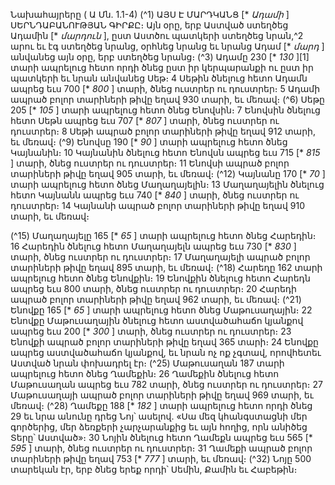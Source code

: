 
Նախահայրերը
( Ա Մն. 1.1-4)
(^1) ԱՅՍ Է ՄԱՐԴԿԱՆՑ [* _Ադամի_ ] ՍԵՐՆԴԱԲԱՆՈՒԹՅԱՆ ԳԻՐՔԸ։ Այն օրը, երբ Աստված ստեղծեց Ադամին
[* _մարդուն_ ], ըստ Աստծու պատկերի ստեղծեց նրան,^2 արու եւ էգ ստեղծեց նրանց, օրհնեց նրանց եւ նրանց Ադամ
[* _մարդ_ ] անվանեց այն օրը, երբ ստեղծեց նրանց։
(^3) Ադամը 230 [* _130_ ][1] տարի ապրելուց հետո որդի ծնեց ըստ իր կերպարանքի ու ըստ իր պատկերի եւ նրան
անվանեց Սեթ։ 4 Սեթին ծնելուց հետո Ադամն ապրեց եւս 700 [* _800_ ] տարի, ծնեց ուստրեր ու դուստրեր։ 5 Ադամի
ապրած բոլոր տարիների թիվը եղավ 930 տարի, եւ մեռավ։
(^6) Սեթը 205 [* _105_ ] տարի ապրելուց հետո ծնեց Ենովսին։ 7 Ենովսին ծնելուց հետո Սեթն ապրեց եւս 707 [* _807_ ] տարի,
ծնեց ուստրեր ու դուստրեր։ 8 Սեթի ապրած բոլոր տարիների թիվը եղավ 912 տարի, եւ մեռավ։
(^9) Ենովսը 190 [* _90_ ] տարի ապրելուց հետո ծնեց Կայնանին։ 10 Կայնանին ծնելուց հետո Ենովսն ապրեց եւս
715 [* _815_ ] տարի, ծնեց ուստրեր ու դուստրեր։ 11 Ենովսի ապրած բոլոր տարիների թիվը եղավ 905 տարի, եւ մեռավ։
(^12) Կայնանը 170 [* _70_ ] տարի ապրելուց հետո ծնեց Մաղաղայելին։ 13 Մաղաղայելին ծնելուց հետո Կայնանն ապրեց
եւս 740 [* _840_ ] տարի, ծնեց ուստրեր ու դուստրեր։ 14 Կայնանի ապրած բոլոր տարիների թիվը եղավ 910 տարի, եւ մեռավ։


(^15) Մաղաղայելը 165 [* _65_ ] տարի ապրելուց հետո ծնեց Հարեդին։ 16 Հարեդին ծնելուց հետո Մաղաղայելն ապրեց եւս
730 [* _830_ ] տարի, ծնեց ուստրեր ու դուստրեր։ 17 Մաղաղայելի ապրած բոլոր տարիների թիվը եղավ 895 տարի, եւ
մեռավ։
(^18) Հարեդը 162 տարի ապրելուց հետո ծնեց Ենովքին։ 19 Ենովքին ծնելուց հետո Հարեդն ապրեց եւս 800 տարի, ծնեց
ուստրեր ու դուստրեր։ 20 Հարեդի ապրած բոլոր տարիների թիվը եղավ 962 տարի, եւ մեռավ։
(^21) Ենովքը 165 [* _65_ ] տարի ապրելուց հետո ծնեց Մաթուսաղային։ 22 Ենովքը Մաթուսաղային ծնելուց հետո
աստվածահաճո կյանքով ապրեց եւս 200 [* _300_ ] տարի, ծնեց ուստրեր ու դուստրեր։ 23 Ենովքի ապրած բոլոր տարիների
թիվը եղավ 365 տարի։ 24 Ենովքը ապրեց աստվածահաճո կյանքով, եւ նրան ոչ ոք չգտավ, որովհետեւ Աստված նրան
փոխադրել էր։
(^25) Մաթուսաղան 187 տարի ապրելուց հետո ծնեց Ղամեքին։ 26 Ղամեքին ծնելուց հետո Մաթուսաղան ապրեց եւս
782 տարի, ծնեց ուստրեր ու դուստրեր։ 27 Մաթուսաղայի ապրած բոլոր տարիների թիվը եղավ 969 տարի, եւ մեռավ։
(^28) Ղամեքը 188 [* _182_ ] տարի ապրելուց հետո որդի ծնեց 29 եւ նրա անունը դրեց Նոյ՝ ասելով. «Սա մեզ կհանգստացնի
մեր գործերից, մեր ձեռքերի չարչարանքից եւ այն հողից, որն անիծեց Տերը՝ Աստված»։ 30 Նոյին ծնելուց հետո Ղամեքն
ապրեց եւս 565 [* _595_ ] տարի, ծնեց ուստրեր ու դուստրեր։ 31 Ղամեքի ապրած բոլոր տարիների թիվը եղավ 753 [* _777_ ]
տարի, եւ մեռավ։
(^32) Նոյը 500 տարեկան էր, երբ ծնեց երեք որդի՝ Սեմին, Քամին եւ Հաբեթին։

